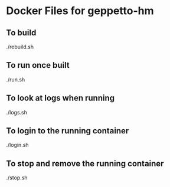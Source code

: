 # Docker Files for geppetto-hm

To build
--------

./rebuild.sh

To run once built
-----------------

./run.sh

To look at logs when running
----------------------------

./logs.sh

To login to the running container
---------------------------------

./login.sh

To stop and remove the running container
----------------------------------------

./stop.sh
